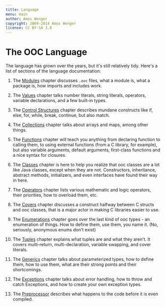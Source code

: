 ```yaml
---
title: Language
menu: main
author: Amos Wenger
copyright: 2009-2014 Amos Wenger
license: CC BY-SA 3.0
---
```


# The OOC Language

The language has grown over the years, but it's still relatively tidy.
Here's a list of sections of the language documentation:

 1. The [Modules](modules) chapter discusses `.ooc` files, what
    a module is, what a package is, how imports and includes work.

 2. The [Values](values) chapter talks number literals, string
    literals, operators, variable declarations, and a few built-in types.

 3. The [Control Structures](control-structures) chapter describes
    mundane constructs like if, else, for, while, break, continue, but also
    match.

 4. The [Collections](collections) chapter talks about
    arrays and maps, among other things.

 5. The [Functions](functions) chapter will teach you anything
    from declaring function to calling them, to using external functions
    (from a C library, for example), but also variable arguments, default
    arguments, first-class functions and a nice syntax for closures.

 6. The [Classes](classes) chapter is here to help you realize
    that ooc classes are a lot like Java classes, except when they are not.
    Constructors, inheritance, abstract methods, initializers, and even
    interfaces have found their way in here.

 7. The [Operators](operators) chapter lists various mathematic
    and logic operators, their priorities, how to overload them, etc.

 8. The [Covers](covers) chapter discusses a construct halfway
    between C structs and ooc classes, that is a major actor in making C
    libraries easier to use.

 9. The [Enumerations](enumerations) chapter goes over the last kind of ooc
    types - an enumeration of things. How to define them, use them, you
    name it. (No, seriously, anonymous enums don't exist)

 10. The [Tuples](tuples) chapter explains what tuples are and
    what they aren't. It covers multi-return, multi-declaration, variable
    swapping, and cover literals.

 11. The [Generics](generics) chapter talks about parameterized
    types, how to define them, how to use them, what are their strong points
    and their shortcomings.

 12. The [Exceptions](exceptions) chapter talks about error
    handling, how to throw and catch Exceptions, and how to create your own
    exception types.

 13. The [Preprocessor](preprocessor) describes what happens to
    the code before it is even compiled.
